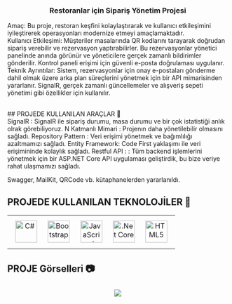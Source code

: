 ### <div align="center">Restoranlar için Sipariş Yönetim Projesi</div>  
  

Amaç: Bu proje, restoran keşfini kolaylaştırarak ve kullanıcı etkileşimini iyileştirerek operasyonları modernize etmeyi amaçlamaktadır.<br/>
Kullanıcı Etkileşimi: Müşteriler masalarında QR kodlarını tarayarak doğrudan sipariş verebilir ve rezervasyon yaptırabilirler. Bu rezervasyonlar yönetici panelinde anında görünür ve yöneticilere gerçek zamanlı bildirimler gönderilir. Kontrol paneli erişimi için güvenli e-posta doğrulaması uygulanır.
Teknik Ayrıntılar: Sistem, rezervasyonlar için onay e-postaları gönderme dahil olmak üzere arka plan süreçlerini yönetmek için bir API mimarisinden yararlanır. SignalR, gerçek zamanlı güncellemeler ve alışveriş sepeti yönetimi gibi özellikler için kullanılır.
  

<br/>  
## PROJEDE KULLANILAN ARAÇLAR 🎯 
<br/>
SignalR : SignalR ile sipariş durumu, masa durumu ve bir çok istatistiği anlık olrak görebiliyoruz.
N Katmanlı Mimari : Projenın daha yönetilebilir olmasını sağladı.
Repository Pattern : Veri erişimi yönetmek ve bağımlılığı azaltmamızı sağladı.
Entity Framework: Code First yaklaşımı ile veri erişimininde kolaylık sağladı.
Restful API : : Tüm backend işlemlerini yönetmek için bir ASP.NET Core API uygulaması geliştirdik, bu bize veriye rahat ulaşmamızı sağladı.

Swagger, MailKit, QRCode vb. kütaphanelerden yararlanıldı.

## PROJEDE KULLANILAN TEKNOLOJİLER 🎯 
<table><tr><td valign="top" ">

<div align="center">  
<a href="https://docs.microsoft.com/en-us/dotnet/csharp/" target="_blank"><img style="margin: 10px" src="https://profilinator.rishav.dev/skills-assets/csharp-original.svg" alt="C#" height="50" /></a>  
<a href="https://getbootstrap.com/docs/3.4/javascript/" target="_blank"><img style="margin: 10px" src="https://profilinator.rishav.dev/skills-assets/bootstrap-plain.svg" alt="Bootstrap" height="50" /></a>  
<a href="https://www.javascript.com/" target="_blank"><img style="margin: 10px" src="https://profilinator.rishav.dev/skills-assets/javascript-original.svg" alt="JavaScript" height="50" /></a>  
<a href="https://dotnet.microsoft.com/download" target="_blank"><img style="margin: 10px" src="https://profilinator.rishav.dev/skills-assets/dotnetcore.png" alt=".Net Core" height="50" /></a>  
<a href="https://en.wikipedia.org/wiki/HTML5" target="_blank"><img style="margin: 10px" src="https://profilinator.rishav.dev/skills-assets/html5-original-wordmark.svg" alt="HTML5" height="50" /></a>  
</div>
</table>

## PROJE Görselleri 📷 

<div align="center">  

<a><img style="margin: 10px" src="https://i.hizliresim.com/61yu4ko.png" /></a>  
</div>
